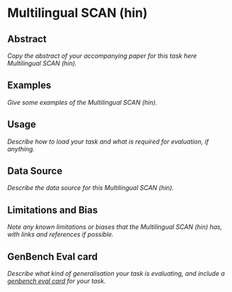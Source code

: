 # Multilingual SCAN (hin)

## Abstract
*Copy the abstract of your accompanying paper for this task here Multilingual SCAN (hin).*

## Examples
*Give some examples of the Multilingual SCAN (hin).*

## Usage
*Describe how to load your task and what is required for evaluation, if anything.*

## Data Source
*Describe the data source for this Multilingual SCAN (hin).*

## Limitations and Bias
*Note any known limitations or biases that the Multilingual SCAN (hin) has, with links and references if possible.*

## GenBench Eval card
*Describe what kind of generalisation your task is evaluating, and include a [genbench eval card](https://genbench.org/eval_cards/) for your task*.
